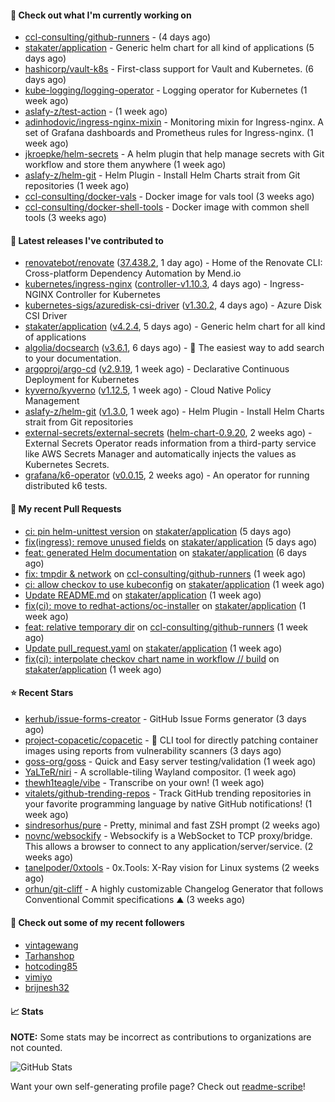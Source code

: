 #### 👷 Check out what I'm currently working on

- [ccl-consulting/github-runners](https://github.com/ccl-consulting/github-runners) -  (4 days ago)
- [stakater/application](https://github.com/stakater/application) - Generic helm chart for all kind of applications (5 days ago)
- [hashicorp/vault-k8s](https://github.com/hashicorp/vault-k8s) - First-class support for Vault and Kubernetes. (6 days ago)
- [kube-logging/logging-operator](https://github.com/kube-logging/logging-operator) - Logging operator for Kubernetes (1 week ago)
- [aslafy-z/test-action](https://github.com/aslafy-z/test-action) -  (1 week ago)
- [adinhodovic/ingress-nginx-mixin](https://github.com/adinhodovic/ingress-nginx-mixin) - Monitoring mixin for Ingress-nginx. A set of Grafana dashboards and Prometheus rules for Ingress-nginx. (1 week ago)
- [jkroepke/helm-secrets](https://github.com/jkroepke/helm-secrets) - A helm plugin that help manage secrets with Git workflow and store them anywhere (1 week ago)
- [aslafy-z/helm-git](https://github.com/aslafy-z/helm-git) - Helm Plugin - Install Helm Charts strait from Git repositories (1 week ago)
- [ccl-consulting/docker-vals](https://github.com/ccl-consulting/docker-vals) - Docker image for vals tool (3 weeks ago)
- [ccl-consulting/docker-shell-tools](https://github.com/ccl-consulting/docker-shell-tools) - Docker image with common shell tools (3 weeks ago)

#### 🔭 Latest releases I've contributed to

- [renovatebot/renovate](https://github.com/renovatebot/renovate) ([37.438.2](https://github.com/renovatebot/renovate/releases/tag/37.438.2), 1 day ago) - Home of the Renovate CLI: Cross-platform Dependency Automation by Mend.io
- [kubernetes/ingress-nginx](https://github.com/kubernetes/ingress-nginx) ([controller-v1.10.3](https://github.com/kubernetes/ingress-nginx/releases/tag/controller-v1.10.3), 4 days ago) - Ingress-NGINX Controller for Kubernetes
- [kubernetes-sigs/azuredisk-csi-driver](https://github.com/kubernetes-sigs/azuredisk-csi-driver) ([v1.30.2](https://github.com/kubernetes-sigs/azuredisk-csi-driver/releases/tag/v1.30.2), 4 days ago) - Azure Disk CSI Driver
- [stakater/application](https://github.com/stakater/application) ([v4.2.4](https://github.com/stakater/application/releases/tag/v4.2.4), 5 days ago) - Generic helm chart for all kind of applications
- [algolia/docsearch](https://github.com/algolia/docsearch) ([v3.6.1](https://github.com/algolia/docsearch/releases/tag/v3.6.1), 6 days ago) - :blue_book: The easiest way to add search to your documentation.
- [argoproj/argo-cd](https://github.com/argoproj/argo-cd) ([v2.9.19](https://github.com/argoproj/argo-cd/releases/tag/v2.9.19), 1 week ago) - Declarative Continuous Deployment for Kubernetes
- [kyverno/kyverno](https://github.com/kyverno/kyverno) ([v1.12.5](https://github.com/kyverno/kyverno/releases/tag/v1.12.5), 1 week ago) - Cloud Native Policy Management
- [aslafy-z/helm-git](https://github.com/aslafy-z/helm-git) ([v1.3.0](https://github.com/aslafy-z/helm-git/releases/tag/v1.3.0), 1 week ago) - Helm Plugin - Install Helm Charts strait from Git repositories
- [external-secrets/external-secrets](https://github.com/external-secrets/external-secrets) ([helm-chart-0.9.20](https://github.com/external-secrets/external-secrets/releases/tag/helm-chart-0.9.20), 2 weeks ago) - External Secrets Operator reads information from a third-party service like AWS Secrets Manager and automatically injects the values as Kubernetes Secrets.
- [grafana/k6-operator](https://github.com/grafana/k6-operator) ([v0.0.15](https://github.com/grafana/k6-operator/releases/tag/v0.0.15), 2 weeks ago) - An operator for running distributed k6 tests.

#### 🔨 My recent Pull Requests

- [ci: pin helm-unittest version](https://github.com/stakater/application/pull/337) on [stakater/application](https://github.com/stakater/application) (5 days ago)
- [fix(ingress): remove unused fields](https://github.com/stakater/application/pull/336) on [stakater/application](https://github.com/stakater/application) (5 days ago)
- [feat: generated Helm documentation](https://github.com/stakater/application/pull/335) on [stakater/application](https://github.com/stakater/application) (6 days ago)
- [fix: tmpdir &amp; network](https://github.com/ccl-consulting/github-runners/pull/5) on [ccl-consulting/github-runners](https://github.com/ccl-consulting/github-runners) (1 week ago)
- [ci: allow checkov to use kubeconfig](https://github.com/stakater/application/pull/334) on [stakater/application](https://github.com/stakater/application) (1 week ago)
- [Update README.md](https://github.com/stakater/application/pull/333) on [stakater/application](https://github.com/stakater/application) (1 week ago)
- [fix(ci): move to redhat-actions/oc-installer](https://github.com/stakater/application/pull/331) on [stakater/application](https://github.com/stakater/application) (1 week ago)
- [feat: relative temporary dir](https://github.com/ccl-consulting/github-runners/pull/4) on [ccl-consulting/github-runners](https://github.com/ccl-consulting/github-runners) (1 week ago)
- [Update pull_request.yaml](https://github.com/stakater/application/pull/328) on [stakater/application](https://github.com/stakater/application) (1 week ago)
- [fix(ci): interpolate checkov chart name in workflow // build](https://github.com/stakater/application/pull/327) on [stakater/application](https://github.com/stakater/application) (1 week ago)

#### ⭐ Recent Stars

- [kerhub/issue-forms-creator](https://github.com/kerhub/issue-forms-creator) - GitHub Issue Forms generator (3 days ago)
- [project-copacetic/copacetic](https://github.com/project-copacetic/copacetic) - 🧵 CLI tool for directly patching container images using reports from vulnerability scanners (3 days ago)
- [goss-org/goss](https://github.com/goss-org/goss) - Quick and Easy server testing/validation (1 week ago)
- [YaLTeR/niri](https://github.com/YaLTeR/niri) - A scrollable-tiling Wayland compositor. (1 week ago)
- [thewh1teagle/vibe](https://github.com/thewh1teagle/vibe) - Transcribe on your own! (1 week ago)
- [vitalets/github-trending-repos](https://github.com/vitalets/github-trending-repos) - Track GitHub trending repositories in your favorite programming language by native GitHub notifications! (1 week ago)
- [sindresorhus/pure](https://github.com/sindresorhus/pure) - Pretty, minimal and fast ZSH prompt (2 weeks ago)
- [novnc/websockify](https://github.com/novnc/websockify) - Websockify is a WebSocket to TCP proxy/bridge. This allows a browser to connect  to any application/server/service. (2 weeks ago)
- [tanelpoder/0xtools](https://github.com/tanelpoder/0xtools) - 0x.Tools: X-Ray vision for Linux systems (2 weeks ago)
- [orhun/git-cliff](https://github.com/orhun/git-cliff) - A highly customizable Changelog Generator that follows Conventional Commit specifications ⛰️  (3 weeks ago)

#### 👯 Check out some of my recent followers

- [vintagewang](https://github.com/vintagewang)
- [Tarhanshop](https://github.com/Tarhanshop)
- [hotcoding85](https://github.com/hotcoding85)
- [vimiyo](https://github.com/vimiyo)
- [brijnesh32](https://github.com/brijnesh32)

#### 📈 Stats

**NOTE:** Some stats may be incorrect as contributions to organizations
are not counted.

![GitHub Stats](https://github-readme-stats.vercel.app/api?username=aslafy-z&count_private=false&theme=tokyonight&show_icons=true)

Want your own self-generating profile page? Check out [readme-scribe](https://github.com/muesli/readme-scribe)!
